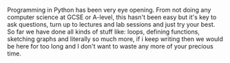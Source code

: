 Programming in Python has been very eye opening. From not doing any computer science at GCSE or A-level, this hasn't been easy but it's key to ask questions, turn up to lectures and lab sessions and just try your best. So far we have done all kinds of stuff like: loops, defining functions, sketching graphs and literally so much more, if i keep writing then we would be here for too long and I don't want to waste any more of your precious time. 

